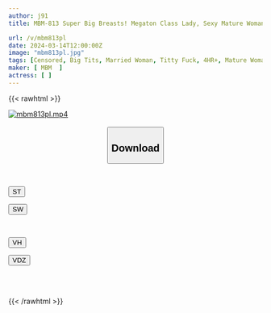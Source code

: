```yaml
---
author: j91
title: MBM-813 Super Big Breasts! Megaton Class Lady, Sexy Mature Woman And Naughty Carnival. Tonight Too, There's No Semen Left In The Tank... 12 People, 4 Hours, 4

url: /v/mbm813pl
date: 2024-03-14T12:00:00Z
image: "mbm813pl.jpg"
tags: [Censored, Big Tits, Married Woman, Titty Fuck, 4HR+, Mature Woman, Ultra-Huge Tits	]
maker: [ MBM  ]
actress: [ ]
---
```



{{< rawhtml >}}

<div class="video" data-videoid="yga9ARX6AwHd8G">
    <a href="javascript:;">
        <img src="/v/mbm813pl/mbm813pl.jpg" width="WIDTH" height="HEIGHT" alt="mbm813pl.mp4" loading="lazy">
    </a>
</div>

<script type="text/javascript" src="https://j91.asia/asset/on-demand-st.js"></script>

<br>
  <link rel="stylesheet" href="https://j91.asia/asset/bs5.css">
  
  <center>
  <button class="btn btn-primary" type="button" data-bs-toggle="collapse" data-bs-target=".multi-collapse" aria-expanded="false" aria-controls="multiCollapseExample1 multiCollapseExample2"><h2>Download</h2></button></center>
</p>
<div class="row">
  <div class="col">
    <div class="collapse multi-collapse" id="multiCollapseExample1">
      <div class="card card-body">
	      	      <br>
<div class="buttons">  
<p><a href="https://streamtape.to/v/yga9ARX6AwHd8G" target="_blank"><button class="btn-hover color-3"><i class="fa fa-download"></i> ST</button></a></p>
<p><a href="https://asnwish.com/8472l4wam7go" target="_blank"><button class="btn-hover color-2"><i class="fa fa-download"></i> SW</button></a></p></div>
    </div>
  </div>
</div>
  <div class="col">
    <div class="collapse multi-collapse" id="multiCollapseExample2">
      <div class="card card-body">
	      <br>
<div class="buttons">
<p><a href="https://vidhidevip.com/f/ogpronwnany3"><button class="btn-hover color-9"><i class="fa fa-download"></i> VH</button></a></p>
<p><a href="https://vidoza.net/dfctbbfg0hpl"><button class="btn-hover color-8"><i class="fa fa-download"></i> VDZ</button></a></p></div>
<br><br>
      </div>
    </div>
  </div>
</div>

{{< /rawhtml >}}